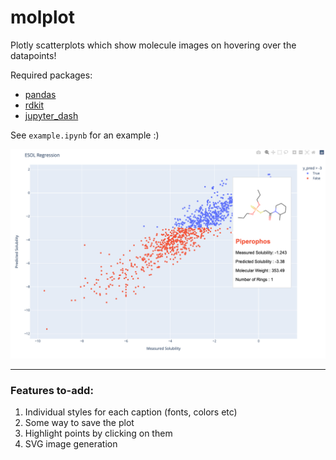 # molplot
Plotly scatterplots which show molecule images on hovering over the datapoints!

Required packages:
- [pandas](https://pandas.pydata.org/docs/getting_started/index.html)
- [rdkit](http://rdkit.org/docs/Install.html)
- [jupyter_dash](https://github.com/plotly/jupyter-dash)

See `example.ipynb` for an example :)

![Beautiful :)](example.png)

---

### Features to-add:
1. Individual styles for each caption (fonts, colors etc)
2. Some way to save the plot
3. Highlight points by clicking on them
4. SVG image generation
